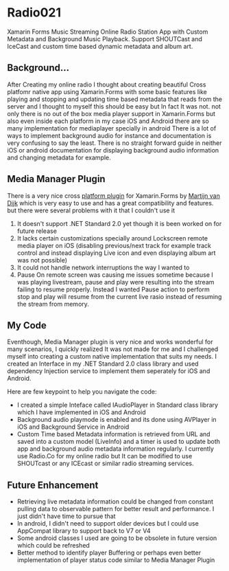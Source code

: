 # Radio021
Xamarin Forms Music Streaming Online Radio Station App with Custom Metadata and Background Music Playback. Support SHOUTCast and IceCast and custom time based dynamic metadata and album art.

## Background...
After Creating my online radio I thought about creating beautiful Cross platfomr native app using Xamarin.Forms with some basic features like playing and stopping and updating time based metadata that reads from the server and I thought to myself this should be easy but In fact It was not. not only there is no out of the box media player support in Xamarin.Forms but also even inside each platform in my case iOS and Android there are so many implementation for mediaplayer specially in android There is a lot of ways to implement background audio for instance and documentation is very confusing to say the least. There is no straight forward guide in neither iOS or android documentation for displaying background audio information and changing metadata for example.

## Media Manager Plugin 
There is a very nice cross [platform plugin](https://github.com/martijn00/XamarinMediaManager) for Xamarin.Forms by [Martijn van Dijk](https://github.com/martijn00) which is very easy to use and has a great compatibility and features. but there were several problems with it that I couldn't use it
1. It doesn't support .NET Standard 2.0 yet though it is been worked on for future release
2. It lacks certain customizations specially around Lockscreen remote media player on iOS (disabling previous/next track for example track control and instead displaying Live icon and even displaying album art was not possible)
3. It could not handle network interruptions the way I wanted to
4. Pause On remote screen was causing me issues sometime because I was playing livestream, pause and play were resulting into the stream failing to resume properly. Instead I wanted Pause action to perform stop and play will resume from the current live rasio instead of resuming the stream from memory.

## My Code
Eventhough, Media Manager plugin is very nice and works wonderful for many scenarios, I quickly realized It was not made for me and I challenged myself into creating a custom native implementation that suits my needs. I created an Interface in my .NET Standard 2.0 class library and used dependency Injection service to implement them seperately for iOS and Android.

Here are few keypoint to help you navigate the code:
- I created a simple Inteface called IAudioPlayer in Standard class library which I have implemented in iOS and Android
- Background audio playmode is enabled and its done using AVPlayer in iOS and Background Service in Android
- Custom Time based Metadata information is retrieved from URL and saved into a custom model (LiveInfo) and a timer is used to update both app and background audio metadata information regularly. I currently use Radio.Co for my online radio but It can be modified to use SHOUTcast or any ICEcast or similar radio streaming services.

## Future Enhancement
- Retrieving live metadata information could be changed from constant pulling data to observable pattern for better result and performance. I just didn't have time to pursue that
- In android, I didn't need to support older devices but I could use AppCompat library to support back to V7 or V4 
- Some android classes I used are going to be obsolete in future version which could be refreshed
- Better method to identify player Buffering or perhaps even better implementation of player status code similar to Media Manager Plugin
